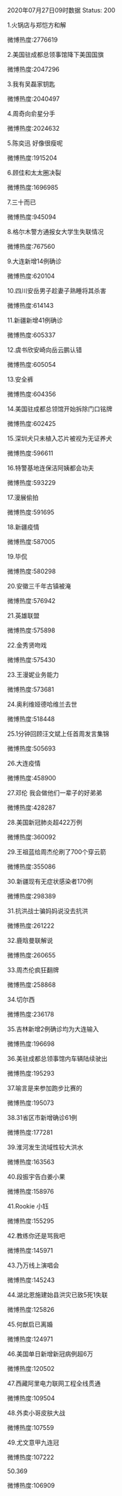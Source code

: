 2020年07月27日09时数据
Status: 200

1.火锅店与郑恺方和解

微博热度:2776619

2.美国驻成都总领事馆降下美国国旗

微博热度:2047296

3.我有吴磊家钥匙

微博热度:2040497

4.周奇向俞星分手

微博热度:2024632

5.陈奕迅 好像很瘦呢

微博热度:1915204

6.顾佳和太太圈决裂

微博热度:1696985

7.三十而已

微博热度:945094

8.格尔木警方通报女大学生失联情况

微博热度:767560

9.大连新增14例确诊

微博热度:620104

10.四川安岳男子趁妻子熟睡将其杀害

微博热度:614143

11.新疆新增41例确诊

微博热度:605337

12.虞书欣安崎向岳云鹏认错

微博热度:605054

13.安全裤

微博热度:604356

14.美国驻成都总领馆开始拆除门口铭牌

微博热度:602425

15.深圳犬只未植入芯片被视为无证养犬

微博热度:596611

16.特警基地连保洁阿姨都会功夫

微博热度:593229

17.漫展偷拍

微博热度:591695

18.新疆疫情

微博热度:587005

19.毕侃

微博热度:580298

20.安徽三千年古镇被淹

微博热度:576942

21.英雄联盟

微博热度:575898

22.金秀贤吻戏

微博热度:575430

23.王漫妮业务能力

微博热度:573681

24.奥利维娅德哈维兰去世

微博热度:518448

25.1分钟回顾汪文斌上任首周发言集锦

微博热度:505693

26.大连疫情

微博热度:458900

27.邓伦 我会做他们一辈子的好弟弟

微博热度:428287

28.美国新冠肺炎超422万例

微博热度:360092

29.王祖蓝给周杰伦刷了700个穿云箭

微博热度:355086

30.新疆现有无症状感染者170例

微博热度:298389

31.抗洪战士骗妈妈说没去抗洪

微博热度:261222

32.鹿晗曼联解说

微博热度:260655

33.周杰伦疯狂翻牌

微博热度:258868

34.切尔西

微博热度:236178

35.吉林新增2例确诊均为大连输入

微博热度:196698

36.美驻成都总领事馆内车辆陆续驶出

微博热度:195293

37.喻言是来参加跑步比赛的

微博热度:195073

38.31省区市新增确诊61例

微博热度:177281

39.淮河发生流域性较大洪水

微博热度:163563

40.段振宇告白姜小果

微博热度:158976

41.Rookie 小钰

微博热度:155295

42.教练你还是骂我吧

微博热度:145971

43.乃万线上演唱会

微博热度:145243

44.湖北恩施建始县洪灾已致5死1失联

微博热度:125826

45.何猷启已离婚

微博热度:124971

46.美国单日新增新冠病例超6万

微博热度:120502

47.西藏阿里电力联网工程全线贯通

微博热度:109504

48.外卖小哥皮肤大战

微博热度:107559

49.尤文意甲九连冠

微博热度:107222

50.369

微博热度:106909

